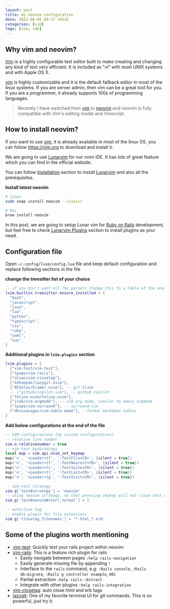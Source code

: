 ```yaml
---
layout: post
title: my neovim configuration
date: 2022-06-05 09:37 +0545
categories: [vim]
tags: [vim, ide]
---
```


## Why vim and neovim?

[Vim](vim.org) is a highly configurable text editor built to make creating and changing any kind of text very efficient. It is included as "vi" with most UNIX systems and with Apple OS X.

[vim](vim.org) is highly customizable and it is the default fallback editor in most of the linux systems. If you are server admin, then vim can be a great tool for you. If you are a programmer, it already supports 100s of programming languages.

> Recently I have switched  from [vim](vim.org) to [neovim](neovim.io) and neovim is fully compatible with Vim's editing model and Vimscript.

## How to install neovim?

If you want to use [vim](vim.org), it is already available in most of the linux OS. you can follow https://vim.org to download and install it.

We are going to use [Lunarvim](https://www.lunarvim.org/#opinionated) for our nvim IDE. It has lots of great feature which you can find in the official website. 

You can follow [Installation](https://www.lunarvim.org/01-installing.html#prerequisites) section to install [Lunarvim](https://www.lunarvim.org) and also all the prerequisites.

__Install latest neovim__

```sh
# linux
sudo snap install neovim --classic

# Mac
brew install neovim
```

In this post, we are going to setup Lunar vim for [Ruby on Rails](https://rubyonrails.org) development, but feel free to check [Lunarvim Plugins](https://www.lunarvim.org/plugins/#plugins) section to install plugins as your need.

## Configuration file

Open `~/.config/lvim/config.lua` file and keep default configuration and replace following sections in the file

__change the treesitter list of your choice__

```lua
-- if you don't want all the parsers change this to a table of the ones you want
lvim.builtin.treesitter.ensure_installed = {
  "bash",
  "javascript",
  "json",
  "lua",
  "python",
  "typescript",
  "css",
  "ruby",
  "yaml",
  "vue",
}
```

__Additional plugins in `lvim.plugins` section__

```lua
lvim.plugins = {
  {"vim-test/vim-test"},
  {"tpope/vim-rails"},
  {"alvan/vim-closetag"},
  {"kdheepak/lazygit.nvim"},
  {"APZelos/blamer.nvim"}, -- git blame
  -- {"github/copilot.vim"}, -- github copilot
  {"feline-nvim/feline.nvim"},
  {"jceb/vim-orgmode"}, -- vim org mode, similar to emacs orgmode
  {"tpope/vim-surround"}, -- surround vim
  {"dhruvasagar/vim-table-mode"}, --format markdown tables
}
```

__Add below configurations at the end of the file__

```lua
-- VIM configurations (my custom configurations)
-- relative line number
vim.o.relativenumber = true
-- vim-test keybindings
local map = vim.api.nvim_set_keymap
map('n', '<Leader>tf', ':TestFile<CR>', {silent = true})
map('n', '<Leader>tt', ':TestNearest<CR>', {silent = true})
map('n', '<Leader>ts', ':TestSuite<CR>', {silent = true})
map('n', '<Leader>tl', ':TestLast<CR>', {silent = true})
map('n', '<Leader>tg', ':TestVisit<CR>', {silent = true})

-- vim-test strategy
vim.g['test#strategy'] = 'neovim'
-- using neovim strategy, so that pressing anykey will not close test result window
vim.g['test#neovim#start_normal'] = 1

-- autoclose tag
-- enable plugin for file extensions
vim.g['closetag_filenames'] = '*.html,*.erb'
```

## Some of the plugins worth mentioning

- [vim-test](https://github.com/vim-test/vim-test): Quickly test your rails project within neovim
- [vim-rails](https://github.com/tpope/vim-rails): This is a feature rich plugin for rails
  - Easily navigate between pages `:help rails-navigation`
  - Easily generate missing file by appending `!`
  - Interface to the `rails` command, e.g: `:Rails console`, `:Rails db:migrate`, `:Rails g controller example`, etc
  - Partial extraction `:help rails-:Extract`
  - Integrate with other plugins `:help rails-integration`
- [vim-closetag](https://github.com/alvan/vim-closetag): auto close html and erb tags
- [lazygit](https://github.com/jesseduffield/lazygit): One of my favorite terminal UI for git commands. This is so powerful, just try it.
